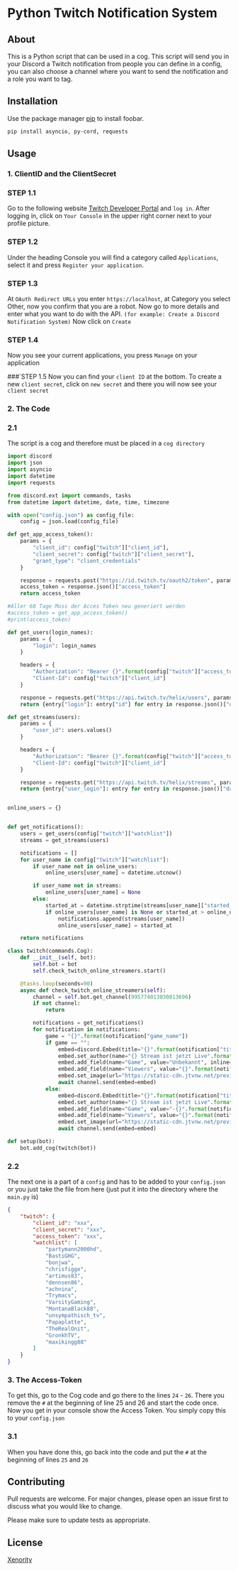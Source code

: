 # Python Twitch Notification System

## About

This is a Python script that can be used in a cog. This script will send you in your Discord a Twitch notification from people you can define in a config, you can also choose a channel where you want to send the notification and a role you want to tag.

## Installation

Use the package manager [pip](https://pip.pypa.io/en/stable/) to install foobar.

```bash
pip install asyncio, py-cord, requests
```

## Usage

### 1. ClientID and the ClientSecret

### STEP 1.1
Go to the following website [Twitch Developer Portal](https://dev.twitch.tv/) and `log in`. After logging in, click on `Your Console` in the upper right corner next to your profile picture.

### STEP 1.2
Under the heading Console you will find a category called `Applications`, select it and press `Register your application`.

### STEP 1.3
At `OAuth Redirect URLs` you enter `https://localhost`, at Category you select Other, now you confirm that you are a robot. Now go to more details and enter what you want to do with the API. `(for example: Create a Discord Notification System)` Now click on `Create`

### STEP 1.4
Now you see your current applications, you press `Manage` on your application

###´STEP 1.5
Now you can find your `client ID` at the bottom. To create a new `client secret`, click on `new secret` and there you will now see your `client secret`

### 2. The Code

### 2.1
The script is a cog and therefore must be placed in a `cog directory`

```python
import discord
import json
import asyncio
import datetime
import requests

from discord.ext import commands, tasks
from datetime import datetime, date, time, timezone

with open("config.json") as config_file:
    config = json.load(config_file)

def get_app_access_token():
    params = {
        "client_id": config["twitch"]["client_id"],
        "client_secret": config["twitch"]["client_secret"],
        "grant_type": "client_credentials"
    }

    response = requests.post("https://id.twitch.tv/oauth2/token", params=params)
    access_token = response.json()["access_token"]
    return access_token

#Aller 60 Tage Muss der Acces Token neu generiert werden
#access_token = get_app_access_token()
#print(access_token)

def get_users(login_names):
    params = {
        "login": login_names
    }

    headers = {
        "Authorization": "Bearer {}".format(config["twitch"]["access_token"]),
        "Client-Id": config["twitch"]["client_id"]
    }

    response = requests.get("https://api.twitch.tv/helix/users", params=params, headers=headers)
    return {entry["login"]: entry["id"] for entry in response.json()["data"]}

def get_streams(users):
    params = {
        "user_id": users.values()
    }

    headers = {
        "Authorization": "Bearer {}".format(config["twitch"]["access_token"]),
        "Client-Id": config["twitch"]["client_id"]
    }

    response = requests.get("https://api.twitch.tv/helix/streams", params=params, headers=headers)
    return {entry["user_login"]: entry for entry in response.json()["data"]}


online_users = {}


def get_notifications():
    users = get_users(config["twitch"]["watchlist"])
    streams = get_streams(users)

    notifications = []
    for user_name in config["twitch"]["watchlist"]:
        if user_name not in online_users:
            online_users[user_name] = datetime.utcnow()

        if user_name not in streams:
            online_users[user_name] = None
        else:
            started_at = datetime.strptime(streams[user_name]["started_at"], "%Y-%m-%dT%H:%M:%SZ")
            if online_users[user_name] is None or started_at > online_users[user_name]:
                notifications.append(streams[user_name])
                online_users[user_name] = started_at

    return notifications

class twitch(commands.Cog):
    def __init__(self, bot):
        self.bot = bot
        self.check_twitch_online_streamers.start()

    @tasks.loop(seconds=90)
    async def check_twitch_online_streamers(self):
        channel = self.bot.get_channel(995774013030813696)
        if not channel:
            return

        notifications = get_notifications()
        for notification in notifications:
            game = "{}".format(notification["game_name"])
            if game == "":
                embed=discord.Embed(title="{}".format(notification["title"]), url="https://twitch.tv/{}".format(notification["user_login"]), description="[Watch](https://twitch.tv/{})".format(notification["user_login"]), color=0x001eff)
                embed.set_author(name="{} Stream ist jetzt Live".format(notification["user_name"]), url="https://twitch.tv/{}".format(notification["user_login"]))
                embed.add_field(name="Game", value="Unbekannt", inline=True)
                embed.add_field(name="Viewers", value="{}".format(notification["viewer_count"]), inline=True)
                embed.set_image(url="https://static-cdn.jtvnw.net/previews-ttv/live_user_{}-1920x1080.jpg?time=1526732772".format(notification["user_login"]))
                await channel.send(embed=embed)
            else:
                embed=discord.Embed(title="{}".format(notification["title"]), url="https://twitch.tv/{}".format(notification["user_login"]), description="[Watch](https://twitch.tv/{})".format(notification["user_login"]), color=0x001eff)
                embed.set_author(name="{} Stream ist jetzt Live".format(notification["user_name"]), url="https://twitch.tv/{}".format(notification["user_login"]))
                embed.add_field(name="Game", value="-{}".format(notification["game_name"]), inline=True)
                embed.add_field(name="Viewers", value="{}".format(notification["viewer_count"]), inline=True)
                embed.set_image(url="https://static-cdn.jtvnw.net/previews-ttv/live_user_{}-1920x1080.jpg?time=1526732772".format(notification["user_login"]))
                await channel.send(embed=embed)

def setup(bot):
    bot.add_cog(twitch(bot))
```

### 2.2
The next one is a part of a `config` and has to be added to your `config.json` or you just take the file from here (just put it into the directory where the `main.py` is)

```json
{
	"twitch": {
		"client_id": "xxx",
		"client_secret": "xxx",
		"access_token": "xxx",
		"watchlist": [
			"partymann2000hd",
			"BastiGHG",
			"bonjwa",
		    "chrisfigge",
		    "artimus83",
		    "dennsen86",
		    "achnina",
		    "Trymacs",
		    "VarsityGaming",
		    "MontanaBlack88",
		    "unsympathisch_tv",
		    "Papaplatte",
		    "TheRealOnit",
		    "GronkhTV",
		    "maxikingg88"
		]
	}
}
```

### 3. The Access-Token
To get this, go to the Cog code and go there to the lines `24` - `26`.
There you remove the `#` at the beginning of line 25 and 26 and start the code once. Now you get in your console show the Access Token. You simply copy this to your `config.json`

### 3.1
When you have done this, go back into the code and put the `#` at the beginning of lines `25` and `26` 

## Contributing

Pull requests are welcome. For major changes, please open an issue first
to discuss what you would like to change.

Please make sure to update tests as appropriate.

## License

[Xenority](https://discord.gg/rvJeT9sm82)
